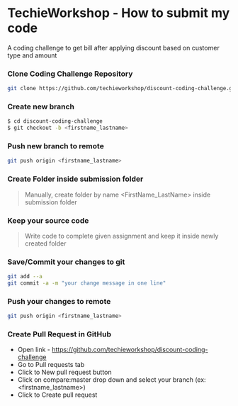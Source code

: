 # TechieWorkshop - How to submit my code
A coding challenge to get bill after applying discount based on customer type and amount

### Clone Coding Challenge Repository
```sh
git clone https://github.com/techieworkshop/discount-coding-challenge.git
```

### Create new branch
```sh
$ cd discount-coding-challenge
$ git checkout -b <firstname_lastname>
```

### Push new branch to remote
```sh
git push origin <firstname_lastname>
```

### Create Folder inside submission folder
> Manually, create folder by name <FirstName_LastName> inside submission folder

### Keep your source code
> Write code to complete given assignment and keep it inside newly created folder

### Save/Commit your changes to git
```sh
git add --a
git commit -a -m "your change message in one line"
```

### Push your changes to remote
```sh
git push origin <firstname_lastname>
```

### Create Pull Request in GitHub
* Open link - https://github.com/techieworkshop/discount-coding-challenge
* Go to Pull requests tab
* Click to New pull request button
* Click on compare:master drop down and select your branch (ex: <firstname_lastname>)
* Click to Create pull request

